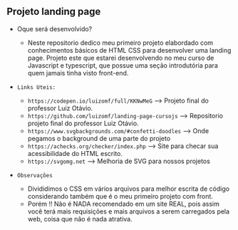 ## Projeto landing page


- Oque será desenvolvido?
  - Neste repositorio dedico meu primeiro projeto elabordado com conhecimentos básicos de HTML CSS para desenvolver uma landing page. Projeto este que estarei desenvolvendo no meu curso de Javascript e typescript, que possue uma seção introdutória para quem jamais tinha visto front-end.

- `Links Uteis:`
  - `https://codepen.io/luizomf/full/KKNwMeG` --> Projeto final do professor Luiz Otávio.
  - `https://github.com/luizomf/landing-page-cursojs` --> Repositorio projeto final do professor Luiz Otávio.
  - `https://www.svgbackgrounds.com/#confetti-doodles` --> Onde pegamos o background de uma parte do projeto
  - `https://achecks.org/checker/index.php` --> Site para checar sua acessibilidade do HTML escrito.
  - `https://svgomg.net` --> Melhoria de SVG para nossos projetos

- `Observações`
  - Divididimos o CSS em vários arquivos para melhor escrita de código considerando também que é o meu primeiro projeto com front.
  - Porém !! Não é NADA recomendado em um site REAL, pois assim você terá mais requisições e mais arquivos a serem carregados pela web, coisa que não é nada atrativa.